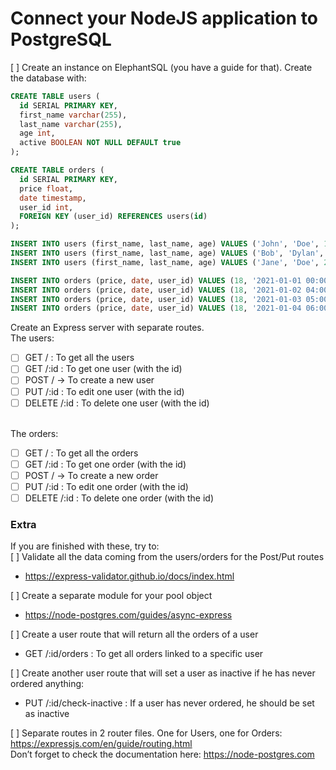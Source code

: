 # Connect your NodeJS application to PostgreSQL

[ ] Create an instance on ElephantSQL (you have a guide for that). Create the database with:

```sql
CREATE TABLE users (
  id SERIAL PRIMARY KEY,
  first_name varchar(255),
  last_name varchar(255),
  age int,
  active BOOLEAN NOT NULL DEFAULT true
);

CREATE TABLE orders (
  id SERIAL PRIMARY KEY,
  price float,
  date timestamp,
  user_id int,
  FOREIGN KEY (user_id) REFERENCES users(id)
);

INSERT INTO users (first_name, last_name, age) VALUES ('John', 'Doe', 18);
INSERT INTO users (first_name, last_name, age) VALUES ('Bob', 'Dylan', 30);
INSERT INTO users (first_name, last_name, age) VALUES ('Jane', 'Doe', 25);

INSERT INTO orders (price, date, user_id) VALUES (18, '2021-01-01 00:00:00', 1);
INSERT INTO orders (price, date, user_id) VALUES (18, '2021-01-02 04:00:00', 1);
INSERT INTO orders (price, date, user_id) VALUES (18, '2021-01-03 05:00:00', 2);
INSERT INTO orders (price, date, user_id) VALUES (18, '2021-01-04 06:00:00', 2);
```

Create an Express server with separate routes.
<br>
The users:
<br>

- [ ] GET / : To get all the users
      <br>
- [ ] GET /:id : To get one user (with the id)
      <br>
- [ ] POST / -> To create a new user
      <br>
- [ ] PUT /:id : To edit one user (with the id)
      <br>
- [ ] DELETE /:id : To delete one user (with the id)

<br>
The orders:
<br>

- [ ] GET / : To get all the orders
      <br>
- [ ] GET /:id : To get one order (with the id)
      <br>
- [ ] POST / -> To create a new order
      <br>
- [ ] PUT /:id : To edit one order (with the id)
      <br>
- [ ] DELETE /:id : To delete one order (with the id)
      <br>

### Extra

If you are finished with these, try to:
<br>
[ ] Validate all the data coming from the users/orders for the Post/Put routes

- https://express-validator.github.io/docs/index.html

[ ] Create a separate module for your pool object

- https://node-postgres.com/guides/async-express

[ ] Create a user route that will return all the orders of a user

- GET /:id/orders : To get all orders linked to a specific user

[ ] Create another user route that will set a user as inactive if he has never ordered anything:

- PUT /:id/check-inactive : If a user has never ordered, he should be set as inactive

[ ] Separate routes in 2 router files. One for Users, one for Orders: https://expressjs.com/en/guide/routing.html
<br>
Don’t forget to check the documentation here: https://node-postgres.com

